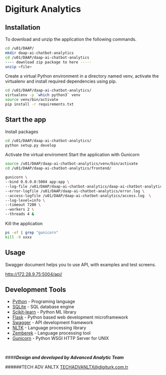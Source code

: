 # Digiturk Analytics

  



## Installation

To download and unzip the application the following commands.

```sh
cd /u01/DAAP/
mkdir daap-ai-chatbot-analytics
cd /u01/DAAP/daap-ai-chatbot-analytics
---- download zip package to here -----
unzip <file>
```

Create a virtual Python environment in a directory named venv, activate the virtualenv and install required dependencies using pip.

```sh
cd /u01/DAAP/daap-ai-chatbot-analytics/
virtualenv -p `which python3` venv
source venv/bin/activate
pip install -r requirements.txt
```

## Start the app

Install packages
```sh
cd /u01/DAAP/daap-ai-chatbot-analytics/
python setup.py develop
```

Activate the virtual enviroment
Start the application with Gunicorn
```sh
source /u01/DAAP/daap-ai-chatbot-analytics/venv/bin/activate
cd /u01/DAAP/daap-ai-chatbot-analytics/frontend/

gunicorn \
--bind 0.0.0.0:5004 app:app \
--log-file /u01/DAAP/daap-ai-chatbot-analytics/daap-ai-chatbot-analytics.log \
--error-logfile /u01/DAAP/daap-ai-chatbot-analytics/error.log \
--access-logfile /u01/DAAP/daap-ai-chatbot-analytics/access.log  \
--log-level=info \
--timeout 7200 \
--workers 2 \
--threads 4 &
```

Kill the application 
```sh
ps -ef | grep "gunicorn"
kill -9 xxxx
```

## Usage

Swagger document helps you to use API, with examples and test screens.

http://172.28.9.75:5004/api/


## Development Tools

* [Python] - Programing language
* [SQLite] - SQL database engine
* [Scikit-learn] - Python ML library
* [Flask] - Python based web development microframework
* [Swagger] - API development framework
* [NLTK] - Language processing library
* [Zemberek] - Language processing tool
* [Gunicorn] - Python WSGI HTTP Server for UNIX


<br/>

####*__Design and developed by Advanced Analytic Team__*

######TECH ADV ANLTX <TECHADVANLTX@digiturk.com.tr>

   [Python]: <https://www.python.org/>
   [SQLite]: <https://www.sqlite.org/>
   [Scikit-learn]: <https://scikit-learn.org/>
   [Flask]: <http://flask.pocoo.org/>
   [Swagger]: <https://swagger.io/>
   [NLTK]: <https://www.nltk.org/>
   [Zemberek]: <http://zembereknlp.blogspot.com/>
   [Gunicorn]: <https://gunicorn.org/>
